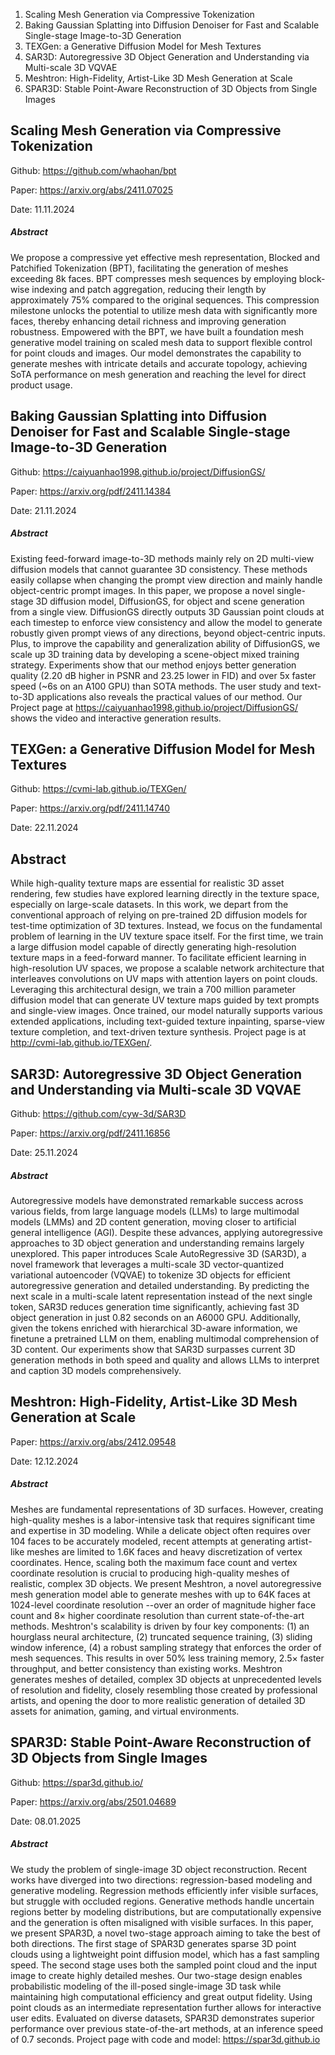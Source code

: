 1. Scaling Mesh Generation via Compressive Tokenization
2. Baking Gaussian Splatting into Diffusion Denoiser for Fast and Scalable Single-stage Image-to-3D Generation
3. TEXGen: a Generative Diffusion Model for Mesh Textures
4. SAR3D: Autoregressive 3D Object Generation and Understanding via Multi-scale 3D VQVAE
5. Meshtron: High-Fidelity, Artist-Like 3D Mesh Generation at Scale
6. SPAR3D: Stable Point-Aware Reconstruction of 3D Objects from Single Images

## Scaling Mesh Generation via Compressive Tokenization

Github: https://github.com/whaohan/bpt

Paper: https://arxiv.org/abs/2411.07025

Date: 11.11.2024

##### Abstract
We propose a compressive yet effective mesh representation, Blocked and Patchified Tokenization (BPT), facilitating the generation of meshes exceeding 8k faces. BPT compresses mesh sequences by employing block-wise indexing and patch aggregation, reducing their length by approximately 75\% compared to the original sequences. This compression milestone unlocks the potential to utilize mesh data with significantly more faces, thereby enhancing detail richness and improving generation robustness. Empowered with the BPT, we have built a foundation mesh generative model training on scaled mesh data to support flexible control for point clouds and images. Our model demonstrates the capability to generate meshes with intricate details and accurate topology, achieving SoTA performance on mesh generation and reaching the level for direct product usage.

## Baking Gaussian Splatting into Diffusion Denoiser for Fast and Scalable Single-stage Image-to-3D Generation

Github: https://caiyuanhao1998.github.io/project/DiffusionGS/

Paper: https://arxiv.org/pdf/2411.14384

Date: 21.11.2024

##### Abstract
Existing feed-forward image-to-3D methods mainly rely on 2D multi-view diffusion models that cannot guarantee 3D consistency. These methods easily collapse when changing the prompt view direction and mainly handle object-centric prompt images. In this paper, we propose a novel single-stage 3D diffusion model, DiffusionGS, for object and scene generation from a single view. DiffusionGS directly outputs 3D Gaussian point clouds at each timestep to enforce view consistency and allow the model to generate robustly given prompt views of any directions, beyond object-centric inputs. Plus, to improve the capability and generalization ability of DiffusionGS, we scale up 3D training data by developing a scene-object mixed training strategy. Experiments show that our method enjoys better generation quality (2.20 dB higher in PSNR and 23.25 lower in FID) and over 5x faster speed (~6s on an A100 GPU) than SOTA methods. The user study and text-to-3D applications also reveals the practical values of our method. Our Project page at https://caiyuanhao1998.github.io/project/DiffusionGS/ shows the video and interactive generation results.

## TEXGen: a Generative Diffusion Model for Mesh Textures

Github: https://cvmi-lab.github.io/TEXGen/

Paper: https://arxiv.org/pdf/2411.14740

Date: 22.11.2024

## Abstract
While high-quality texture maps are essential for realistic 3D asset rendering, few studies have explored learning directly in the texture space, especially on large-scale datasets. In this work, we depart from the conventional approach of relying on pre-trained 2D diffusion models for test-time optimization of 3D textures. Instead, we focus on the fundamental problem of learning in the UV texture space itself. For the first time, we train a large diffusion model capable of directly generating high-resolution texture maps in a feed-forward manner. To facilitate efficient learning in high-resolution UV spaces, we propose a scalable network architecture that interleaves convolutions on UV maps with attention layers on point clouds. Leveraging this architectural design, we train a 700 million parameter diffusion model that can generate UV texture maps guided by text prompts and single-view images. Once trained, our model naturally supports various extended applications, including text-guided texture inpainting, sparse-view texture completion, and text-driven texture synthesis. Project page is at http://cvmi-lab.github.io/TEXGen/.

## SAR3D: Autoregressive 3D Object Generation and Understanding via Multi-scale 3D VQVAE

Github: https://github.com/cyw-3d/SAR3D

Paper: https://arxiv.org/pdf/2411.16856

Date: 25.11.2024

##### Abstract
Autoregressive models have demonstrated remarkable success across various fields, from large language models (LLMs) to large multimodal models (LMMs) and 2D content generation, moving closer to artificial general intelligence (AGI). Despite these advances, applying autoregressive approaches to 3D object generation and understanding remains largely unexplored. This paper introduces Scale AutoRegressive 3D (SAR3D), a novel framework that leverages a multi-scale 3D vector-quantized variational autoencoder (VQVAE) to tokenize 3D objects for efficient autoregressive generation and detailed understanding. By predicting the next scale in a multi-scale latent representation instead of the next single token, SAR3D reduces generation time significantly, achieving fast 3D object generation in just 0.82 seconds on an A6000 GPU. Additionally, given the tokens enriched with hierarchical 3D-aware information, we finetune a pretrained LLM on them, enabling multimodal comprehension of 3D content. Our experiments show that SAR3D surpasses current 3D generation methods in both speed and quality and allows LLMs to interpret and caption 3D models comprehensively.


## Meshtron: High-Fidelity, Artist-Like 3D Mesh Generation at Scale

Paper: https://arxiv.org/abs/2412.09548

Date: 12.12.2024

##### Abstract
Meshes are fundamental representations of 3D surfaces. However, creating high-quality meshes is a labor-intensive task that requires significant time and expertise in 3D modeling. While a delicate object often requires over 104 faces to be accurately modeled, recent attempts at generating artist-like meshes are limited to 1.6K faces and heavy discretization of vertex coordinates. Hence, scaling both the maximum face count and vertex coordinate resolution is crucial to producing high-quality meshes of realistic, complex 3D objects. We present Meshtron, a novel autoregressive mesh generation model able to generate meshes with up to 64K faces at 1024-level coordinate resolution --over an order of magnitude higher face count and 8× higher coordinate resolution than current state-of-the-art methods. Meshtron's scalability is driven by four key components: (1) an hourglass neural architecture, (2) truncated sequence training, (3) sliding window inference, (4) a robust sampling strategy that enforces the order of mesh sequences. This results in over 50% less training memory, 2.5× faster throughput, and better consistency than existing works. Meshtron generates meshes of detailed, complex 3D objects at unprecedented levels of resolution and fidelity, closely resembling those created by professional artists, and opening the door to more realistic generation of detailed 3D assets for animation, gaming, and virtual environments.

## SPAR3D: Stable Point-Aware Reconstruction of 3D Objects from Single Images

Github: https://spar3d.github.io/

Paper: https://arxiv.org/abs/2501.04689

Date: 08.01.2025

##### Abstract
We study the problem of single-image 3D object reconstruction. Recent works have diverged into two directions: regression-based modeling and generative modeling. Regression methods efficiently infer visible surfaces, but struggle with occluded regions. Generative methods handle uncertain regions better by modeling distributions, but are computationally expensive and the generation is often misaligned with visible surfaces. In this paper, we present SPAR3D, a novel two-stage approach aiming to take the best of both directions. The first stage of SPAR3D generates sparse 3D point clouds using a lightweight point diffusion model, which has a fast sampling speed. The second stage uses both the sampled point cloud and the input image to create highly detailed meshes. Our two-stage design enables probabilistic modeling of the ill-posed single-image 3D task while maintaining high computational efficiency and great output fidelity. Using point clouds as an intermediate representation further allows for interactive user edits. Evaluated on diverse datasets, SPAR3D demonstrates superior performance over previous state-of-the-art methods, at an inference speed of 0.7 seconds. Project page with code and model: https://spar3d.github.io
